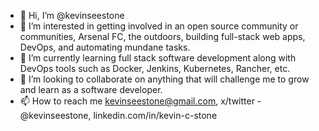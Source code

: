 - 👋 Hi, I’m @kevinseestone
- 👀 I’m interested in getting involved in an open source community or communities, Arsenal FC, the outdoors, building full-stack web apps, DevOps, and automating mundane tasks.  
- 🌱 I’m currently learning full stack software development along with DevOps tools such as Docker, Jenkins, Kubernetes, Rancher, etc.
- 💞️ I’m looking to collaborate on anything that will challenge me to grow and learn as a software developer. 
- 📫 How to reach me kevinseestone@gmail.com, x/twitter - @kevinseestone, linkedin.com/in/kevin-c-stone

<!---
kevinseestone/kevinseestone is a ✨ special ✨ repository because its `README.md` (this file) appears on your GitHub profile.
You can click the Preview link to take a look at your changes.
--->
